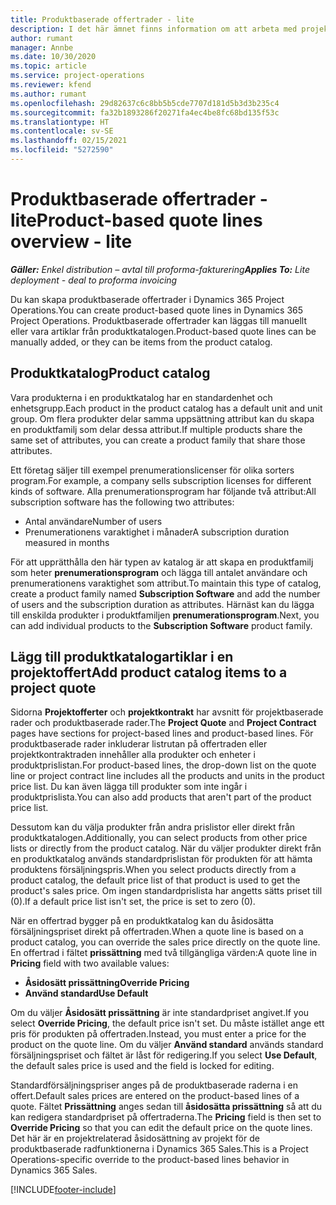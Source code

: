 ```yaml
---
title: Produktbaserade offertrader - lite
description: I det här ämnet finns information om att arbeta med projektbaserade offertrader.
author: rumant
manager: Annbe
ms.date: 10/30/2020
ms.topic: article
ms.service: project-operations
ms.reviewer: kfend
ms.author: rumant
ms.openlocfilehash: 29d82637c6c8bb5b5cde7707d181d5b3d3b235c4
ms.sourcegitcommit: fa32b1893286f20271fa4ec4be8fc68bd135f53c
ms.translationtype: HT
ms.contentlocale: sv-SE
ms.lasthandoff: 02/15/2021
ms.locfileid: "5272590"
---
```

# <a name="product-based-quote-lines-overview---lite"></a><span data-ttu-id="41ca3-103">Produktbaserade offertrader - lite</span><span class="sxs-lookup"><span data-stu-id="41ca3-103">Product-based quote lines overview - lite</span></span>

<span data-ttu-id="41ca3-104">_**Gäller:** Enkel distribution – avtal till proforma-fakturering_</span><span class="sxs-lookup"><span data-stu-id="41ca3-104">_**Applies To:** Lite deployment - deal to proforma invoicing_</span></span>

<span data-ttu-id="41ca3-105">Du kan skapa produktbaserade offertrader i Dynamics 365 Project Operations.</span><span class="sxs-lookup"><span data-stu-id="41ca3-105">You can create product-based quote lines in Dynamics 365 Project Operations.</span></span> <span data-ttu-id="41ca3-106">Produktbaserade offertrader kan läggas till manuellt eller vara artiklar från produktkatalogen.</span><span class="sxs-lookup"><span data-stu-id="41ca3-106">Product-based quote lines can be manually added, or they can be items from the product catalog.</span></span>

## <a name="product-catalog"></a><span data-ttu-id="41ca3-107">Produktkatalog</span><span class="sxs-lookup"><span data-stu-id="41ca3-107">Product catalog</span></span>

<span data-ttu-id="41ca3-108">Vara produkterna i en produktkatalog har en standardenhet och enhetsgrupp.</span><span class="sxs-lookup"><span data-stu-id="41ca3-108">Each product in the product catalog has a default unit and unit group.</span></span> <span data-ttu-id="41ca3-109">Om flera produkter delar samma uppsättning attribut kan du skapa en produktfamilj som delar dessa attribut.</span><span class="sxs-lookup"><span data-stu-id="41ca3-109">If multiple products share the same set of attributes, you can create a product family that share those attributes.</span></span> 

<span data-ttu-id="41ca3-110">Ett företag säljer till exempel prenumerationslicenser för olika sorters program.</span><span class="sxs-lookup"><span data-stu-id="41ca3-110">For example, a company sells subscription licenses for different kinds of software.</span></span> <span data-ttu-id="41ca3-111">Alla prenumerationsprogram har följande två attribut:</span><span class="sxs-lookup"><span data-stu-id="41ca3-111">All subscription software has the following two attributes:</span></span>

- <span data-ttu-id="41ca3-112">Antal användare</span><span class="sxs-lookup"><span data-stu-id="41ca3-112">Number of users</span></span>
- <span data-ttu-id="41ca3-113">Prenumerationens varaktighet i månader</span><span class="sxs-lookup"><span data-stu-id="41ca3-113">A subscription duration measured in months</span></span>

<span data-ttu-id="41ca3-114">För att upprätthålla den här typen av katalog är att skapa en produktfamilj som heter **prenumerationsprogram** och lägga till antalet användare och prenumerationens varaktighet som attribut.</span><span class="sxs-lookup"><span data-stu-id="41ca3-114">To maintain this type of catalog, create a product family named **Subscription Software** and add the number of users and the subscription duration as attributes.</span></span> <span data-ttu-id="41ca3-115">Härnäst kan du lägga till enskilda produkter i produktfamiljen **prenumerationsprogram**.</span><span class="sxs-lookup"><span data-stu-id="41ca3-115">Next, you can add individual products to the **Subscription Software** product family.</span></span>

## <a name="add-product-catalog-items-to-a-project-quote"></a><span data-ttu-id="41ca3-116">Lägg till produktkatalogartiklar i en projektoffert</span><span class="sxs-lookup"><span data-stu-id="41ca3-116">Add product catalog items to a project quote</span></span>

<span data-ttu-id="41ca3-117">Sidorna **Projektofferter** och **projektkontrakt** har avsnitt för projektbaserade rader och produktbaserade rader.</span><span class="sxs-lookup"><span data-stu-id="41ca3-117">The **Project Quote** and **Project Contract** pages have sections for project-based lines and product-based lines.</span></span> <span data-ttu-id="41ca3-118">För produktbaserade rader inkluderar listrutan på offertraden eller projektkontraktraden innehåller alla produkter och enheter i produktprislistan.</span><span class="sxs-lookup"><span data-stu-id="41ca3-118">For product-based lines, the drop-down list on the quote line or project contract line includes all the products and units in the product price list.</span></span> <span data-ttu-id="41ca3-119">Du kan även lägga till produkter som inte ingår i produktprislista.</span><span class="sxs-lookup"><span data-stu-id="41ca3-119">You can also add products that aren't part of the product price list.</span></span>

<span data-ttu-id="41ca3-120">Dessutom kan du välja produkter från andra prislistor eller direkt från produktkatalogen.</span><span class="sxs-lookup"><span data-stu-id="41ca3-120">Additionally, you can select products from other price lists or directly from the product catalog.</span></span> <span data-ttu-id="41ca3-121">När du väljer produkter direkt från en produktkatalog används standardprislistan för produkten för att hämta produktens försäljningspris.</span><span class="sxs-lookup"><span data-stu-id="41ca3-121">When you select products directly from a product catalog, the default price list of that product is used to get the product's sales price.</span></span> <span data-ttu-id="41ca3-122">Om ingen standardprislista har angetts sätts priset till (0).</span><span class="sxs-lookup"><span data-stu-id="41ca3-122">If a default price list isn't set, the price is set to zero (0).</span></span>

<span data-ttu-id="41ca3-123">När en offertrad bygger på en produktkatalog kan du åsidosätta försäljningspriset direkt på offertraden.</span><span class="sxs-lookup"><span data-stu-id="41ca3-123">When a quote line is based on a product catalog, you can override the sales price directly on the quote line.</span></span> <span data-ttu-id="41ca3-124">En offertrad i fältet **prissättning** med två tillgängliga värden:</span><span class="sxs-lookup"><span data-stu-id="41ca3-124">A quote line in **Pricing** field with two available values:</span></span>

- <span data-ttu-id="41ca3-125">**Åsidosätt prissättning**</span><span class="sxs-lookup"><span data-stu-id="41ca3-125">**Override Pricing**</span></span>
- <span data-ttu-id="41ca3-126">**Använd standard**</span><span class="sxs-lookup"><span data-stu-id="41ca3-126">**Use Default**</span></span>

<span data-ttu-id="41ca3-127">Om du väljer **Åsidosätt prissättning** är inte standardpriset angivet.</span><span class="sxs-lookup"><span data-stu-id="41ca3-127">If you select **Override Pricing**, the default price isn't set.</span></span> <span data-ttu-id="41ca3-128">Du måste istället ange ett pris för produkten på offertraden.</span><span class="sxs-lookup"><span data-stu-id="41ca3-128">Instead, you must enter a price for the product on the quote line.</span></span> <span data-ttu-id="41ca3-129">Om du väljer **Använd standard** används standard försäljningspriset och fältet är låst för redigering.</span><span class="sxs-lookup"><span data-stu-id="41ca3-129">If you select **Use Default**, the default sales price is used and the field is locked for editing.</span></span>

<span data-ttu-id="41ca3-130">Standardförsäljningspriser anges på de produktbaserade raderna i en offert.</span><span class="sxs-lookup"><span data-stu-id="41ca3-130">Default sales prices are entered on the product-based lines of a quote.</span></span> <span data-ttu-id="41ca3-131">Fältet **Prissättning** anges sedan till **åsidosätta prissättning** så att du kan redigera standardpriset på offertraderna.</span><span class="sxs-lookup"><span data-stu-id="41ca3-131">The **Pricing** field is then set to **Override Pricing** so that you can edit the default price on the quote lines.</span></span> <span data-ttu-id="41ca3-132">Det här är en projektrelaterad åsidosättning av projekt för de produktbaserade radfunktionerna i Dynamics 365 Sales.</span><span class="sxs-lookup"><span data-stu-id="41ca3-132">This is a Project Operations-specific override to the product-based lines behavior in Dynamics 365 Sales.</span></span>


[!INCLUDE[footer-include](../../includes/footer-banner.md)]
